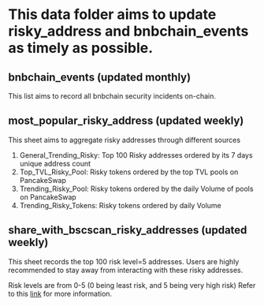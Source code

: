 # This data folder aims to update risky_address and bnbchain_events as timely as possible.

## bnbchain_events (updated monthly)

This list aims to record all bnbchain security incidents on-chain. 

## most_popular_risky_address (updated weekly)

This sheet aims to aggregate risky addresses through different sources					
1. General_Trending_Risky: Top 100 Risky addresses ordered by its 7 days unique address count					
2. Top_TVL_Risky_Pool: Risky tokens ordered by the top TVL pools on PancakeSwap					
3. Trending_Risky_Pool: Risky tokens ordered by the daily Volume of pools on PancakeSwap					
4. Trending_Risky_Tokens: Risky tokens ordered by daily Volume

## share_with_bscscan_risky_addresses (updated weekly)

This sheet records the top 100 risk level=5 addresses. Users are highly recommended to stay away from interacting with these risky addresses.				

Risk levels are from 0-5 (0 being least risk, and 5 being very high risk)
Refer to this [link](https://hashdit.github.io/hashdit/docs/risk-level-description) for more information.